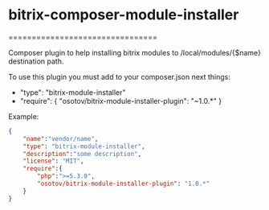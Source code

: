 # bitrix-composer-module-installer
================================

Composer plugin to help installing bitrix modules to /local/modules/{$name} destination path.

To use this plugin you must add to your composer.json next things:

* "type": "bitrix-module-installer"
* "require": {
        "osotov/bitrix-module-installer-plugin": "~1.0.*"
    }

Example:
``` json
{
    "name":"vendor/name",
    "type": "bitrix-module-installer",
    "description":"some description",
    "license": "MIT",
    "require":{
        "php":">=5.3.0",
        "osotov/bitrix-module-installer-plugin": "1.0.*"
    }
}
```
